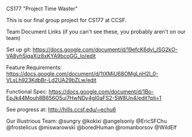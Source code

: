 CS177 "Project Time Waster"

This is our final group project for CS177 at CCSF.

Team Document Links (if you can't see these, you probably aren't on our team)

Set up git: https://docs.google.com/document/d/19efcK6dyl_ISG2kO-VA8yhSjqaXiz8xKYA9bcoGG_Io/edit

Feature Requirements: https://docs.google.com/document/d/1tXMiU68OMgLnH2I_0-VLsLh923KdbBr-Ld2UA29bZLw/edit

Functional Spec: https://docs.google.com/document/d/1Bo-EpJk44Mouh8B656O5ui7HwNDy4gI0aFS2-5W8Un4/edit?pli=1

See progress at: http://hills.ccsf.edu/~echu6

Our Illustrious Team:
@sungry
@kokixi
@angelsonly
@EricSFChu
@frostelicus
@miswarowski
@boredHuman
@romanborsov
@WildElf


